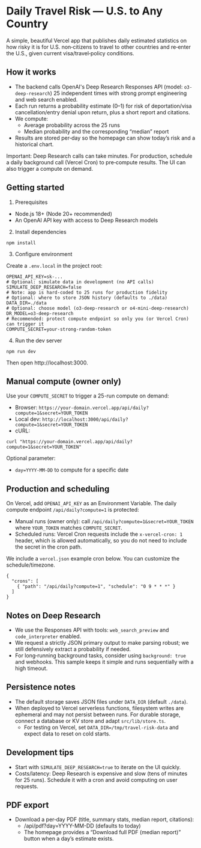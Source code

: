 Daily Travel Risk — U.S. to Any Country
=======================================

A simple, beautiful Vercel app that publishes daily estimated statistics on how risky it is for U.S. non‑citizens to travel to other countries and re‑enter the U.S., given current visa/travel‑policy conditions.

How it works
------------

- The backend calls OpenAI's Deep Research Responses API (model: `o3-deep-research`) 25 independent times with strong prompt engineering and web search enabled.
- Each run returns a probability estimate (0–1) for risk of deportation/visa cancellation/entry denial upon return, plus a short report and citations.
- We compute:
  - Average probability across the 25 runs
  - Median probability and the corresponding “median” report
- Results are stored per‑day so the homepage can show today’s risk and a historical chart.

Important: Deep Research calls can take minutes. For production, schedule a daily background call (Vercel Cron) to pre‑compute results. The UI can also trigger a compute on demand.

Getting started
---------------

1) Prerequisites

- Node.js 18+ (Node 20+ recommended)
- An OpenAI API key with access to Deep Research models

2) Install dependencies

```
npm install
```

3) Configure environment

Create a `.env.local` in the project root:

```
OPENAI_API_KEY=sk-...
# Optional: simulate data in development (no API calls)
SIMULATE_DEEP_RESEARCH=false
# Note: app is hard‑coded to 25 runs for production fidelity
# Optional: where to store JSON history (defaults to ./data)
DATA_DIR=./data
# Optional: choose model (o3-deep-research or o4-mini-deep-research)
DR_MODEL=o3-deep-research
# Recommended: protect compute endpoint so only you (or Vercel Cron) can trigger it
COMPUTE_SECRET=your-strong-random-token
```

4) Run the dev server

```
npm run dev
```

Then open http://localhost:3000.

Manual compute (owner only)
---------------------------

Use your `COMPUTE_SECRET` to trigger a 25-run compute on demand:

- Browser: `https://your-domain.vercel.app/api/daily?compute=1&secret=YOUR_TOKEN`
- Local dev: `http://localhost:3000/api/daily?compute=1&secret=YOUR_TOKEN`
- cURL:

```
curl "https://your-domain.vercel.app/api/daily?compute=1&secret=YOUR_TOKEN"
```

Optional parameter:

- `day=YYYY-MM-DD` to compute for a specific date

Production and scheduling
-------------------------

On Vercel, add `OPENAI_API_KEY` as an Environment Variable. The daily compute endpoint `/api/daily?compute=1` is protected:

- Manual runs (owner only): call `/api/daily?compute=1&secret=YOUR_TOKEN` where `YOUR_TOKEN` matches `COMPUTE_SECRET`.
- Scheduled runs: Vercel Cron requests include the `x-vercel-cron: 1` header, which is allowed automatically, so you do not need to include the secret in the cron path.

We include a `vercel.json` example cron below. You can customize the schedule/timezone.

```
{
  "crons": [
    { "path": "/api/daily?compute=1", "schedule": "0 9 * * *" }
  ]
}
```

Notes on Deep Research
----------------------

- We use the Responses API with tools: `web_search_preview` and `code_interpreter` enabled.
- We request a strictly JSON primary output to make parsing robust; we still defensively extract a probability if needed.
- For long‑running background tasks, consider using `background: true` and webhooks. This sample keeps it simple and runs sequentially with a high timeout.

Persistence notes
-----------------

- The default storage saves JSON files under `DATA_DIR` (default `./data`).
- When deployed to Vercel serverless functions, filesystem writes are ephemeral and may not persist between runs. For durable storage, connect a database or KV store and adapt `src/lib/store.ts`.
  - For testing on Vercel, set `DATA_DIR=/tmp/travel-risk-data` and expect data to reset on cold starts.

Development tips
----------------

- Start with `SIMULATE_DEEP_RESEARCH=true` to iterate on the UI quickly.
- Costs/latency: Deep Research is expensive and slow (tens of minutes for 25 runs). Schedule it with a cron and avoid computing on user requests.

PDF export
----------

- Download a per‑day PDF (title, summary stats, median report, citations):
  - /api/pdf?day=YYYY-MM-DD (defaults to today)
  - The homepage provides a “Download full PDF (median report)” button when a day’s estimate exists.
